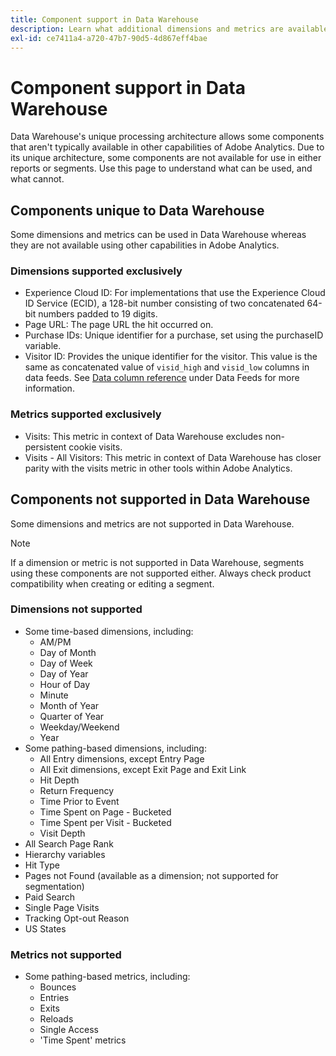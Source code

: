 ```yaml
---
title: Component support in Data Warehouse
description: Learn what additional dimensions and metrics are available in Data Warehouse and what is not supported.
exl-id: ce7411a4-a720-47b7-90d5-4d867eff4bae
---
```

# Component support in Data Warehouse

Data Warehouse's unique processing architecture allows some components that aren't typically available in other capabilities of Adobe Analytics. Due to its unique architecture, some components are not available for use in either reports or segments. Use this page to understand what can be used, and what cannot.

## Components unique to Data Warehouse

Some dimensions and metrics can be used in Data Warehouse whereas they are not available using other capabilities in Adobe Analytics.

### Dimensions supported exclusively

* Experience Cloud ID: For implementations that use the Experience Cloud ID Service (ECID), a 128-bit number consisting of two concatenated 64-bit numbers padded to 19 digits.
* Page URL: The page URL the hit occurred on.
* Purchase IDs: Unique identifier for a purchase, set using the purchaseID variable.
* Visitor ID: Provides the unique identifier for the visitor. This value is the same as concatenated value of `visid_high` and `visid_low` columns in data feeds. See [Data column reference](../analytics-data-feed/c-df-contents/datafeeds-reference.md) under Data Feeds for more information.

### Metrics supported exclusively

* Visits: This metric in context of Data Warehouse excludes non-persistent cookie visits.
* Visits - All Visitors: This metric in context of Data Warehouse has closer parity with the visits metric in other tools within Adobe Analytics.

## Components not supported in Data Warehouse

Some dimensions and metrics are not supported in Data Warehouse.

>[!NOTE]
>
>If a dimension or metric is not supported in Data Warehouse, segments using these components are not supported either. Always check product compatibility when creating or editing a segment.

### Dimensions not supported

* Some time-based dimensions, including:
  * AM/PM
  * Day of Month
  * Day of Week
  * Day of Year
  * Hour of Day
  * Minute
  * Month of Year
  * Quarter of Year
  * Weekday/Weekend
  * Year
* Some pathing-based dimensions, including:
  * All Entry dimensions, except Entry Page
  * All Exit dimensions, except Exit Page and Exit Link
  * Hit Depth
  * Return Frequency
  * Time Prior to Event
  * Time Spent on Page - Bucketed
  * Time Spent per Visit - Bucketed
  * Visit Depth
* All Search Page Rank
* Hierarchy variables
* Hit Type
* Pages not Found (available as a dimension; not supported for segmentation)
* Paid Search
* Single Page Visits
* Tracking Opt-out Reason
* US States

### Metrics not supported

* Some pathing-based metrics, including:
  * Bounces
  * Entries
  * Exits
  * Reloads
  * Single Access
  * 'Time Spent' metrics
